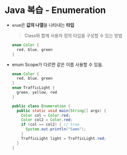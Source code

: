 # Java 복습 - Enumeration

- `enum`은 **값의 나열**을 나타내는 **타입**

  > Class와 함께 사용자 정의 타입을 구성할 수 있는 방법

  ```java
  enum Color {
    red, blue, green
  }
  ```

- enum Scope가 다르면 같은 이름 사용할 수 있음.

  ```java
  enum Color {
    red, blue, green
  }
  enum TrafficLight {
    green, yellow, red
  }

  public class Enumeration {
    public static void main(String[] args) {
      Color col = Color.red;
      Color col2 = Color.red;
      if (col == col2) { // true
        System.out.println("Same"); 
      }
      TrafficLight light = TrafficLight.red;
    }
  }
  ```

  ​

